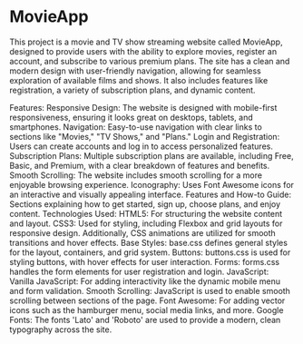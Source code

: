 # MovieApp
This project is a movie and TV show streaming website called MovieApp, designed to provide users with the ability to explore movies, register an account, and subscribe to various premium plans. The site has a clean and modern design with user-friendly navigation, allowing for seamless exploration of available films and shows. It also includes features like registration, a variety of subscription plans, and dynamic content.

Features:
Responsive Design: The website is designed with mobile-first responsiveness, ensuring it looks great on desktops, tablets, and smartphones.
Navigation: Easy-to-use navigation with clear links to sections like "Movies," "TV Shows," and "Plans."
Login and Registration: Users can create accounts and log in to access personalized features.
Subscription Plans: Multiple subscription plans are available, including Free, Basic, and Premium, with a clear breakdown of features and benefits.
Smooth Scrolling: The website includes smooth scrolling for a more enjoyable browsing experience.
Iconography: Uses Font Awesome icons for an interactive and visually appealing interface.
Features and How-to Guide: Sections explaining how to get started, sign up, choose plans, and enjoy content.
Technologies Used:
HTML5: For structuring the website content and layout.
CSS3: Used for styling, including Flexbox and grid layouts for responsive design. Additionally, CSS animations are utilized for smooth transitions and hover effects.
Base Styles: base.css defines general styles for the layout, containers, and grid system.
Buttons: buttons.css is used for styling buttons, with hover effects for user interaction.
Forms: forms.css handles the form elements for user registration and login.
JavaScript:
Vanilla JavaScript: For adding interactivity like the dynamic mobile menu and form validation.
Smooth Scrolling: JavaScript is used to enable smooth scrolling between sections of the page.
Font Awesome: For adding vector icons such as the hamburger menu, social media links, and more.
Google Fonts: The fonts 'Lato' and 'Roboto' are used to provide a modern, clean typography across the site.
